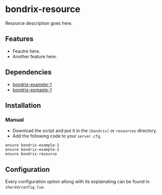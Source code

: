 # bondrix-resource
Resource description goes here.

## Features
- Feautre here.
- Another feature here.

## Dependencies
- [bondrix-example-1](https://github.com/bondrix/bondrix-example-1)
- [bondrix-exmaple-1](https://github.com/bondrix/bondrix-example-2)

## Installation
### Manual
- Download the script and put it in the `[bondrix]` or `resources` directory.
- Add the following code to your `server.cfg`.
```
ensure bondrix-example-1
ensure bondrix-example-2
ensure bondrix-resource
```

## Configuration
Every configuration option allong with its explainating can be found in `shared/config.lua`.
